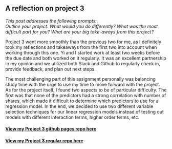 ## A reflection on project 3  

*This post addresses the following prompts:*  
*Outline your project. What would you do differently? What was the most difficult part for you? What are your big take-aways from this project?*  

Project 3 went more smoothly than the previous two for me, as I definitely took my reflections and takeaways from the first two into account when working through this one. Yi and I started work at least two weeks before the due date and both worked on it regularly. It was an excellent partnership in my opinion and we utilized both Slack and Github to regularly check in, provide feedback, and plan out next steps.  

The most challenging part of this assignment personally was balancing study time with the urge to use my time to move forward with the project. As for the project itself, I found two aspects to be of particular difficulty. The first was that none of the predictors had a strong correlation with number of shares, which made it difficult to determine which predictors to use for a regression model. In the end, we decided to use two different variable selection techniques for our linear regression models instead of testing out models with different interaction terms, higher order terms, etc.  

#### [View my Project 3 github pages repo here](https://rraeyyi.github.io/Project3)
#### [View my Project 3 regular repo here](https://github.com/rraeyyi/Project3)
